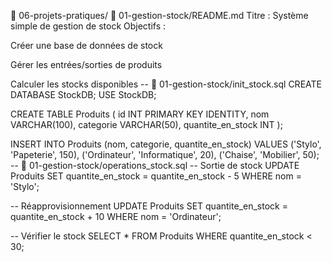 📁 06-projets-pratiques/
📘 01-gestion-stock/README.md
Titre : Système simple de gestion de stock
Objectifs :

Créer une base de données de stock

Gérer les entrées/sorties de produits

Calculer les stocks disponibles
-- 📄 01-gestion-stock/init_stock.sql
CREATE DATABASE StockDB;
USE StockDB;

CREATE TABLE Produits (
    id INT PRIMARY KEY IDENTITY,
    nom VARCHAR(100),
    categorie VARCHAR(50),
    quantite_en_stock INT
);

INSERT INTO Produits (nom, categorie, quantite_en_stock)
VALUES 
('Stylo', 'Papeterie', 150),
('Ordinateur', 'Informatique', 20),
('Chaise', 'Mobilier', 50);
-- 📄 01-gestion-stock/operations_stock.sql
-- Sortie de stock
UPDATE Produits SET quantite_en_stock = quantite_en_stock - 5 WHERE nom = 'Stylo';

-- Réapprovisionnement
UPDATE Produits SET quantite_en_stock = quantite_en_stock + 10 WHERE nom = 'Ordinateur';

-- Vérifier le stock
SELECT * FROM Produits WHERE quantite_en_stock < 30;
